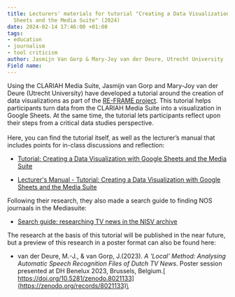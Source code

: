 ```yaml
---
title: Lecturers' materials for tutorial "Creating a Data Visualization with Google
  Sheets and the Media Suite" (2024)
date: 2024-02-14 17:46:00 +01:00
tags:
- education
- journalism
- tool criticism
author: Jasmijn Van Gorp & Mary-Joy van der Deure, Utrecht University
Field name: 
---
```


Using the CLARIAH Media Suite, Jasmijn van Gorp and Mary-Joy van der Deure (Utrecht University) have developed a tutorial around the creation of data visualizations as part of the [RE-FRAME project](https://www.clicknl.nl/case/pps-projecten-re-frame/). This tutorial helps participants turn data from the CLARIAH Media Suite into a visualization in Google Sheets. At the same time, the tutorial lets participants reflect upon their steps from a critical data studies perspective. \
\
Here, you can find the tutorial itself, as well as the lecturer’s manual that includes points for in-class discussions and reflection:

* [Tutorial: Creating a Data Visualization with Google Sheets and the Media Suite](https://zenodo.org/records/10656728)

* [Lecturer's Manual - Tutorial: Creating a Data Visualization with Google Sheets and the Media Suite](https://zenodo.org/records/10656876)

Following their research, they also made a search guide to finding NOS journaals in the Mediasuite:

* [Search guide: researching TV news in the NISV archive](https://mediasuite.clariah.nl/learn/subject-tutorials/search-guide-researching-tv-news-in-the-nisv-archive)

The research at the basis of this tutorial will be published in the near future, but a preview of this research in a poster format can also be found here:

* van der Deure, M.-J., & van Gorp, J.(2023). *A 'Local' Method: Analysing Automatic Speech Recognition Files of Dutch TV News*. Poster session presented at DH Benelux 2023, Brussels, Belgium.[ https://doi.org/10.5281/zenodo.8021133](https://zenodo.org/records/8021133)\
